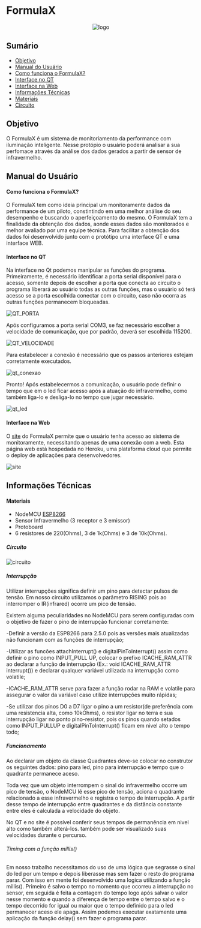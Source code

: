 # FormulaX

<p align="center">
  <img src="figuras/logo.jpg?raw=true" alt="logo"/>
</p>



## Sumário

- [Objetivo](#objetivo)
- [Manual do Usuário](#manual-do-usu%C3%A1rio)
- [Como funciona o FormulaX?](#como-funciona-o-formulax)
- [Interface no QT](#interface-no-qt)
- [Interface na Web](#interface-na-web)
- [Informações Técnicas](#informa%C3%A7%C3%B5es-t%C3%A9cnicas)
- [Materiais](#materiais)
- [Circuito](#circuito)

## Objetivo
<p>O FormulaX é um sistema de monitoriamento da performance com iluminação inteligente. Nesse protópio o usuário poderá analisar a sua perfomace através da análise dos dados gerados a partir de sensor de infravermelho.</p>

## Manual do Usuário

#### Como funciona o FormulaX?

O FormulaX tem como ideia principal um monitoramente dados da performance de um piloto, constintindo em uma melhor análise do seu desempenho e buscando o aperfeiçoamento do mesmo. O FormulaX tem a finalidade da obtenção dos dados, aonde esses dados são monitorados e melhor avaliado por uma equipe técnica.
Para facilitar a obtenção dos dados foi desenvolvido junto com o protótipo uma interface QT e uma interface WEB.


#### Interface no QT

Na interface no Qt podemos manipular as funções do programa. Primeiramente, é necessário identificar a porta serial disponível para o acesso, somente depois de escolher a porta que conecta ao circuito o programa liberará ao usuário todas as outras funções, mas o usuário só terá acesso se a porta escolhida conectar com o circuito, caso não ocorra as outras funções permanecem bloqueadas.

![QT_PORTA](figuras/porta_qt.png)

Após configuramos a porta serial COM3, se faz necessário escolher a velocidade de comunicação, que por padrão, deverá ser escolhida 115200.

![QT_VELOCIDADE](figuras/velocidade_qt.png)

Para estabelecer a conexão é necessário que os passos anteriores estejam corretamente executados.

![qt_conexao](figuras/conexao_qt.png)

Pronto! Após estabelecermos a comunicação, o usuário pode definir o tempo que em o led ficar acesso após a atuação do infravermelho, como também liga-lo e desliga-lo no tempo que jugar necessário.

![qt_led](figuras/LED_QT.png)



#### Interface na Web

O [site](https://formulax.herokuapp.com) do FormulaX permite que o usuário tenha acesso ao sistema de monitoramente, necessitando apenas de uma conexão com a web. Esta página web está hospedada no Heroku, uma plataforma cloud que permite o deploy de aplicações para desenvolvedores. 

![site](figuras/site.png)

## Informações Técnicas

#### Materiais

- NodeMCU [ESP8266](https://cdn-shop.adafruit.com/product-files/2471/0A-ESP8266__Datasheet__EN_v4.3.pdf)
- Sensor Infravermelho (3 receptor e 3 emissor)
- Protoboard
- 6 resistores de 220(Ohms), 3 de 1k(Ohms) e 3 de 10k(Ohms).

##### Circuito

![circuito](figuras/circuito.jpeg)



##### Interrupção

<p>Utilizar interrupções significa definir um pino para detectar pulsos de tensão. Em nosso circuito utilizamos o parâmetro RISING pois ao interromper o IR(infrared) ocorre um pico de tensão.</p>
<p>Existem alguma peculiaridades no NodeMCU para serem configuradas com o objetivo de fazer o pino de interrupção funcionar corretamente:</p>
<p>-Definir a versão da ESP8266 para 2.5.0 pois as versões mais atualizadas não funcionam com as funções de interrupção;</p>
<p>-Utilizar as funcões attachInterrupt() e digitalPinToInterrupt() assim como definir o pino como INPUT_PULL UP, colocar o prefixo ICACHE_RAM_ATTR ao declarar a função de interrupção (Ex.: void ICACHE_RAM_ATTR interrupt()) e declarar qualquer variável utilizada na interrupção como volatile;</p>
<p>-ICACHE_RAM_ATTR serve para fazer a função rodar na RAM e volatile para assegurar o valor da variável caso utilize interrupções muito rápidas;</p>
<p>-Se utilizar dos pinos D0 a D7 ligar o pino a um resistor(de preferência com uma resistencia alta, como 10kOhms), o resistor ligar no terra e sua interrupção ligar no ponto pino-resistor, pois os pinos quando setados como INPUT_PULLUP e digitalPinToInterrupt() ficam em nivel alto o tempo todo;</p>


##### Funcionamento

<p>Ao declarar um objeto da classe Quadrantes deve-se colocar no construtor os seguintes dados: pino para led, pino para interrupção e tempo que o quadrante permanece aceso.</p>
<p>Toda vez que um objeto interrompem o sinal do infravermelho ocorre um pico de tensão, o NodeMCU lê esse pico de tensão, aciona o quadrante relacionado a esse infravermelho e registra o tempo de interrupção. A partir desse tempo de interrupção entre quadrantes e da distância constante entre eles é calculada a velocidade do objeto.</p>
<p>No QT e no site é possível conferir seus tempos de permanência em nivel alto como também alterá-los. também pode ser visualizado suas velocidades durante o percurso.</p>

###### Timing com a função millis()

Em nosso trabalho necessitamos do uso de uma lógica que segrasse o sinal do led por um tempo e depois liberasse mas sem fazer o resto do programa parar. Com isso em mente foi desenvolvido uma logica utilizando a função millis().
Primeiro é salvo o tempo no momento que ocorreu a interrupção no sensor, em seguida é feita a contagem do tempo logo após salvar o valor nesse momento e quando a diferença de tempo entre o tempo salvo e o tempo decorrido for igual ou maior que o tempo definido para o led permanecer aceso ele apaga. Assim podemos executar exatamente uma aplicação da função delay() sem fazer o programa parar.





